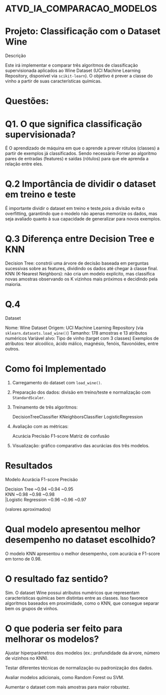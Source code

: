 ﻿# ATVD_IA_COMPARACAO_MODELOS
 
# Projeto: Classificação com o Dataset Wine

Descrição

Este irá implementar e comparar três algoritmos de classificação supervisionada aplicados ao Wine Dataset (UCI Machine Learning Repository, disponível via `scikit-learn`).
O objetivo é prever a classe do vinho a partir de suas características químicas.


# Questões:

# Q1. O que significa classificação supervisionada?
É O aprendizado de máquina em que o aprende a prever rótulos (classes) a partir de exemplos já classificados. 
Sendo necessário Forner ao algoritmo pares de entradas (features) e saídas (rótulos) para que ele aprenda a relação entre eles.

# Q.2 Importância de dividir o dataset em treino e teste
É importante dividir o dataset em treino e teste,pois a divisão evita o overfitting, garantindo que o modelo não apenas memorize os dados, mas seja avaliado quanto à sua capacidade de generalizar para novos exemplos.

# Q.3 Diferença entre Decision Tree e KNN

Decision Tree: constrói uma árvore de decisão baseada em perguntas sucessivas sobre as features, dividindo os dados até chegar à classe final.
KNN (K-Nearest Neighbors): não cria um modelo explícito, mas classifica novas amostras observando os K vizinhos mais próximos e decidindo pela maioria.

# Q.4
Dataset

Nome: Wine Dataset
Origem: UCI Machine Learning Repository (via `sklearn.datasets.load_wine()`)
Tamanho: 178 amostras e 13 atributos numéricos
Variável alvo: Tipo de vinho (target com 3 classes)
Exemplos de atributos: teor alcoólico, ácido málico, magnésio, fenóis, flavonóides, entre outros.

# Como foi Implementado

1. Carregamento do dataset com `load_wine()`.
2. Preparação dos dados: divisão em treino/teste e normalização com `StandardScaler`.
3. Treinamento de três algoritmos:

   DecisionTreeClassifier
   KNeighborsClassifier
   LogisticRegression
4. Avaliação com as métricas:

     Acurácia
     Precisão
     F1-score
     Matriz de confusão
5. Visualização: gráfico comparativo das acurácias dos três modelos.

# Resultados

 Modelo               Acurácia  F1-score  Precisão 

 Decision Tree          ~0.94    ~0.94    ~0.95   
 KNN                    ~0.98    ~0.98    ~0.98   
|Logistic Regression    ~0.96    ~0.96    ~0.97   

(valores aproximados)

# Qual modelo apresentou melhor desempenho no dataset escolhido? 
O modelo KNN apresentou o melhor desempenho, com acurácia e F1-score em torno de 0.98.

# O resultado faz sentido? 
Sim. O dataset Wine possui atributos numéricos que representam características químicas bem distintas entre as classes. Isso favorece algoritmos baseados em proximidade, como o KNN, que consegue separar bem os grupos de vinhos.

# O que poderia ser feito para melhorar os modelos?

Ajustar hiperparâmetros dos modelos (ex.: profundidade da árvore, número de vizinhos no KNN).

Testar diferentes técnicas de normalização ou padronização dos dados.

Avaliar modelos adicionais, como Random Forest ou SVM.

Aumentar o dataset com mais amostras para maior robustez.
